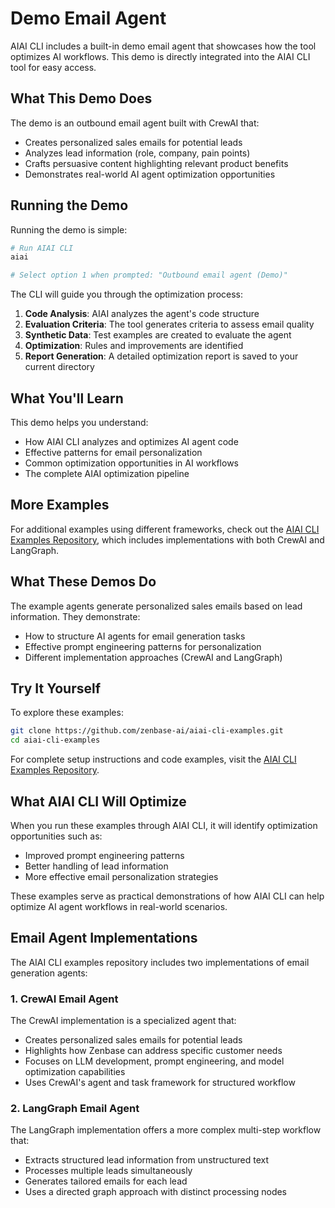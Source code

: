 # Demo Email Agent

AIAI CLI includes a built-in demo email agent that showcases how the tool optimizes AI workflows. This demo is directly integrated into the AIAI CLI tool for easy access.

## What This Demo Does

The demo is an outbound email agent built with CrewAI that:

- Creates personalized sales emails for potential leads
- Analyzes lead information (role, company, pain points)
- Crafts persuasive content highlighting relevant product benefits
- Demonstrates real-world AI agent optimization opportunities

## Running the Demo

Running the demo is simple:

```bash
# Run AIAI CLI
aiai

# Select option 1 when prompted: "Outbound email agent (Demo)"
```

The CLI will guide you through the optimization process:

1. **Code Analysis**: AIAI analyzes the agent's code structure
2. **Evaluation Criteria**: The tool generates criteria to assess email quality
3. **Synthetic Data**: Test examples are created to evaluate the agent
4. **Optimization**: Rules and improvements are identified
5. **Report Generation**: A detailed optimization report is saved to your current directory

## What You'll Learn

This demo helps you understand:

- How AIAI CLI analyzes and optimizes AI agent code
- Effective patterns for email personalization
- Common optimization opportunities in AI workflows
- The complete AIAI optimization pipeline

## More Examples

For additional examples using different frameworks, check out the [AIAI CLI Examples Repository](https://github.com/zenbase-ai/aiai-cli-examples), which includes implementations with both CrewAI and LangGraph.

## What These Demos Do

The example agents generate personalized sales emails based on lead information. They demonstrate:

- How to structure AI agents for email generation tasks
- Effective prompt engineering patterns for personalization
- Different implementation approaches (CrewAI and LangGraph)

## Try It Yourself

To explore these examples:

```bash
git clone https://github.com/zenbase-ai/aiai-cli-examples.git
cd aiai-cli-examples
```

For complete setup instructions and code examples, visit the [AIAI CLI Examples Repository](https://github.com/zenbase-ai/aiai-cli-examples).

## What AIAI CLI Will Optimize

When you run these examples through AIAI CLI, it will identify optimization opportunities such as:

- Improved prompt engineering patterns
- Better handling of lead information
- More effective email personalization strategies

These examples serve as practical demonstrations of how AIAI CLI can help optimize AI agent workflows in real-world scenarios.

## Email Agent Implementations

The AIAI CLI examples repository includes two implementations of email generation agents:

### 1. CrewAI Email Agent

The CrewAI implementation is a specialized agent that:

- Creates personalized sales emails for potential leads
- Highlights how Zenbase can address specific customer needs
- Focuses on LLM development, prompt engineering, and model optimization capabilities
- Uses CrewAI's agent and task framework for structured workflow

### 2. LangGraph Email Agent

The LangGraph implementation offers a more complex multi-step workflow that:

- Extracts structured lead information from unstructured text
- Processes multiple leads simultaneously
- Generates tailored emails for each lead
- Uses a directed graph approach with distinct processing nodes
